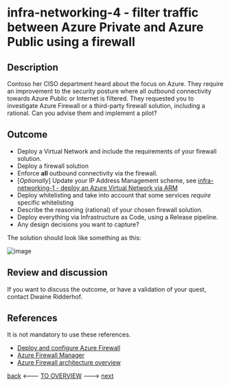 # infra-networking-4 - filter traffic between Azure Private and Azure Public using a firewall

## Description

Contoso her CISO department heard about the focus on Azure. They require an improvement to the security posture where all outbound connectivity towards Azure Public or Internet is filtered. They requested you to investigate Azure Firewall or a third-party firewall solution, including a rational. Can you advise them and implement a pilot? 

## Outcome

  - Deploy a Virtual Network and include the requirements of your firewall solution.
  - Deploy a firewall solution
  - Enforce **all** outbound connectivity via the firewall.
  - [_Optionally_] Update your IP Address Management scheme, see [infra-networking-1 - deploy an Azure Virtual Network via ARM](https://github.com/tjav/upskillingquests/blob/Dwaine/UpdateNetworkingQuests/Infrastructure/Networking/infra-networking-1.md)
  - Deploy whitelisting and take into account that some services _require_ specific whitelisting
  - Describe the reasoning (rational) of your chosen firewall solution.
  - Deploy everything via Infrastructure as Code, using a Release pipeline.
  - Any design decisions you want to capture?
  
The solution should look like something as this:

![image](https://user-images.githubusercontent.com/25753877/150856686-3b7ad38f-68f6-4c9b-ab20-11ac32b4b7ce.png)

## Review and discussion

If you want to discuss the outcome, or have a validation of your quest, contact Dwaine Ridderhof. 

## References

It is not mandatory to use these references.

  - [Deploy and configure Azure Firewall](https://docs.microsoft.com/En-us/azure/firewall/tutorial-firewall-deploy-portal)
  - [Azure Firewall Manager](https://docs.microsoft.com/en-us/azure/firewall-manager/policy-overview)
  - [Azure Firewall architecture overview](https://docs.microsoft.com/en-us/azure/architecture/example-scenario/firewalls/)

[back](./infra-networking-3.md) <--- [TO OVERVIEW](../Infrastructure.md) ---> [next](./infra-networking-5.md)

